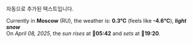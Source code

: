 
자동으로 추가된 텍스트입니다.

<!--START_SECTION:weather:moscow-->
Currently in **Moscow** (RU), the weather is: **0.3°C** (feels like **-4.6°C**), ***light snow***<br/>
On *April 08, 2025*, the *sun rises* at 🌅**05:42** and *sets* at 🌇**19:20**.
<!--END_SECTION:weather-->
